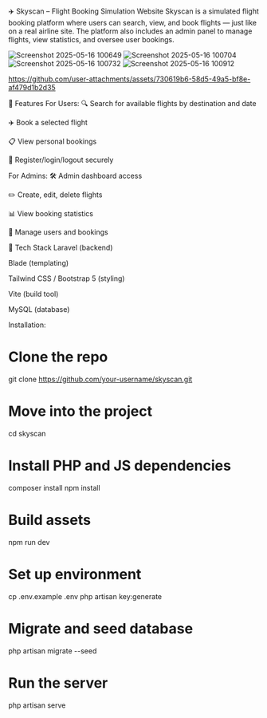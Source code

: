 ✈️ Skyscan – Flight Booking Simulation Website
Skyscan is a simulated flight booking platform where users can search, view, and book flights — just like on a real airline site. The platform also includes an admin panel to manage flights, view statistics, and oversee user bookings.









![Screenshot 2025-05-16 100649](https://github.com/user-attachments/assets/8f245d22-7531-4055-80e4-a690b754d5fa)
![Screenshot 2025-05-16 100704](https://github.com/user-attachments/assets/6e108027-6878-47e6-b97b-7eb95348c799)
![Screenshot 2025-05-16 100732](https://github.com/user-attachments/assets/f12e00c7-6b7d-4b4a-8931-6df73d90ac4e)
![Screenshot 2025-05-16 100912](https://github.com/user-attachments/assets/ee696e23-e982-48ed-907e-f4881512ef3d)




https://github.com/user-attachments/assets/730619b6-58d5-49a5-bf8e-af479d1b2d35








🧩 Features
For Users:
🔍 Search for available flights by destination and date

✈️ Book a selected flight

📋 View personal bookings

👤 Register/login/logout securely

For Admins:
🛠️ Admin dashboard access

✏️ Create, edit, delete flights

📊 View booking statistics

🧑 Manage users and bookings

🚀 Tech Stack
Laravel (backend)

Blade (templating)

Tailwind CSS / Bootstrap 5 (styling)

Vite (build tool)

MySQL (database)

Installation:

# Clone the repo
git clone https://github.com/your-username/skyscan.git

# Move into the project
cd skyscan

# Install PHP and JS dependencies
composer install
npm install

# Build assets
npm run dev

# Set up environment
cp .env.example .env
php artisan key:generate

# Migrate and seed database
php artisan migrate --seed

# Run the server
php artisan serve







